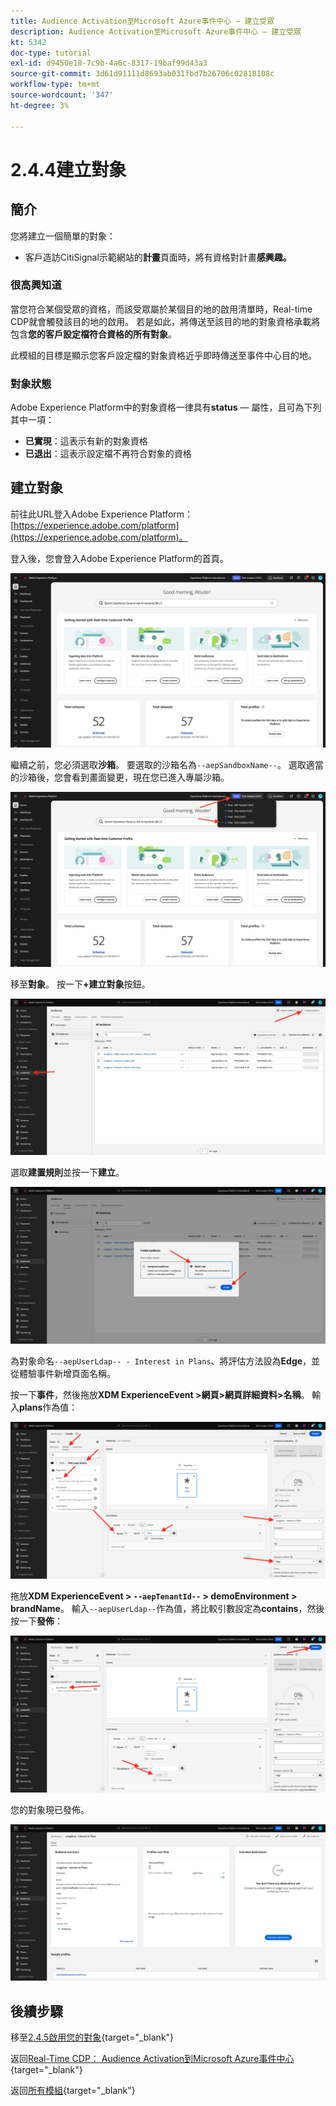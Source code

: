 ```yaml
---
title: Audience Activation至Microsoft Azure事件中心 — 建立受眾
description: Audience Activation至Microsoft Azure事件中心 — 建立受眾
kt: 5342
doc-type: tutorial
exl-id: d9450e18-7c9b-4a6c-8317-19baf99d43a3
source-git-commit: 3d61d91111d8693ab031fbd7b26706c02818108c
workflow-type: tm+mt
source-wordcount: '347'
ht-degree: 3%

---
```


# 2.4.4建立對象

## 簡介

您將建立一個簡單的對象：

- 客戶造訪CitiSignal示範網站的&#x200B;**計畫**&#x200B;頁面時，將有資格對計畫&#x200B;**感興趣。**

### 很高興知道

當您符合某個受眾的資格，而該受眾屬於某個目的地的啟用清單時，Real-time CDP就會觸發該目的地的啟用。 若是如此，將傳送至該目的地的對象資格承載將包含&#x200B;**您的客戶設定檔符合資格的所有對象**。

此模組的目標是顯示您客戶設定檔的對象資格近乎即時傳送至事件中心目的地。

### 對象狀態

Adobe Experience Platform中的對象資格一律具有&#x200B;**status** — 屬性，且可為下列其中一項：

- **已實現**：這表示有新的對象資格
- **已退出**：這表示設定檔不再符合對象的資格

## 建立對象

前往此URL登入Adobe Experience Platform： [https://experience.adobe.com/platform](https://experience.adobe.com/platform)。

登入後，您會登入Adobe Experience Platform的首頁。

![資料擷取](./../../../../modules/delivery-activation/datacollection/dc1.2/images/home.png)

繼續之前，您必須選取&#x200B;**沙箱**。 要選取的沙箱名為``--aepSandboxName--``。 選取適當的沙箱後，您會看到畫面變更，現在您已進入專屬沙箱。

![資料擷取](./../../../../modules/delivery-activation/datacollection/dc1.2/images/sb1.png)

移至&#x200B;**對象**。 按一下&#x200B;**+建立對象**&#x200B;按鈕。

![資料擷取](./images/seg.png)

選取&#x200B;**建置規則**&#x200B;並按一下&#x200B;**建立**。

![資料擷取](./images/seg1.png)

為對象命名`--aepUserLdap-- - Interest in Plans`、將評估方法設為&#x200B;**Edge**，並從體驗事件新增頁面名稱。

按一下&#x200B;**事件**，然後拖放&#x200B;**XDM ExperienceEvent >網頁>網頁詳細資料>名稱**。 輸入&#x200B;**plans**&#x200B;作為值：

![4-05-create-ee-2.png](./images/405createee2.png)

拖放&#x200B;**XDM ExperienceEvent > `--aepTenantId--` > demoEnvironment > brandName**。 輸入`--aepUserLdap--`作為值，將比較引數設定為&#x200B;**contains**，然後按一下&#x200B;**發佈**：

![4-05-create-ee-2-brand.png](./images/405createee2brand.png)

您的對象現已發佈。

![4-05-create-ee-2-brand.png](./images/405createee2brand1.png)

## 後續步驟

移至[2.4.5啟用您的對象](./ex5.md){target="_blank"}

返回[Real-Time CDP： Audience Activation到Microsoft Azure事件中心](./segment-activation-microsoft-azure-eventhub.md){target="_blank"}

返回[所有模組](./../../../../overview.md){target="_blank"}
